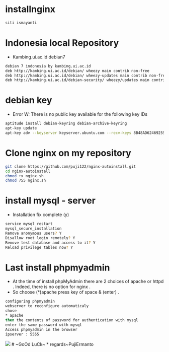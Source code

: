# installnginx
```bash
siti ismayanti
```
# Indonesia local Repository
* Kambing.ui.ac.id debian7
```bash
debian 7 indonesia by kambing.ui.ac.id
deb http://kambing.ui.ac.id/debian/ wheezy main contrib non-free
deb http://kambing.ui.ac.id/debian/ wheezy-updates main contrib non-free
deb http://kambing.ui.ac.id/debian-security/ wheezy/updates main contrib non-free
```
# debian key 
* Error W: There is no public key available for the following key IDs
```bash
aptitude install debian-keyring debian-archive-keyring
apt-key update
apt-key adv --keyserver keyserver.ubuntu.com --recv-keys 8B48AD6246925553
```
# Clone nginx on my repository
```bash
git clone https://github.com/puji122/nginx-autoinstall.git
cd nginx-autoinstall
chmod +x nginx.sh
chmod 755 nginx.sh
```
# install mysql - server
* Installation fix complete (y)
```bash
service mysql restart
mysql_secure_installation
Remove anonymous users? Y
Disallow root login remotely? Y
Remove test database and access to it? Y
Reload privilege tables now? Y
```
# Last install phpmyadmin
* At the time of install phpMyAdmin there are 2 choices of apache or httpd . Indeed, there is no option for nginx . 
* So choose (*)apache press key of space & (enter) .
```bash
configuring phpmyadmin
webserver to reconfigure automaticaly
chose 
* apache
then the contents of password for authentication with mysql
enter the same password with mysql
Access phpmyadmin in the browser
ipserver : 5555
```
<img src="https://github.com/puji122/nginx-autoinstall/blob/master/Untitled.jpg"/>
# ~GoOd LuCk~
* regards~PujiErmanto
